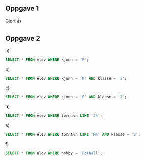 ## Oppgave 1
Gjort 👍

## Oppgave 2
a)
```sql
SELECT * FROM elev WHERE kjonn = 'F';
```


b)
```sql
SELECT * FROM elev WHERE kjonn = 'M' AND klasse = '2';
```


c)
```sql
SELECT * FROM elev WHERE kjonn = 'F' AND klasse = '2';
```


d)
```sql
SELECT * FROM elev WHERE fornavn LIKE 'J%';
```


e)
```sql
SELECT * FROM elev WHERE fornavn LIKE 'M%' AND klasse = '2';
```


f)
```sql
SELECT * FROM elev WHERE hobby = 'Fotball';
```

